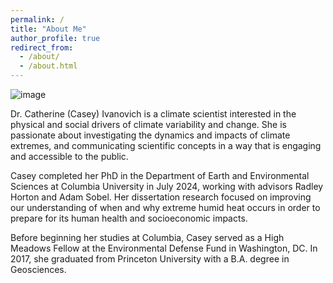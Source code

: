 ```yaml
---
permalink: /
title: "About Me"
author_profile: true
redirect_from: 
  - /about/
  - /about.html
---
```


![image](../../files/oceanography.jpg)

Dr. Catherine (Casey) Ivanovich is a climate scientist interested in the physical and social drivers of climate variability and change. She is passionate about investigating the dynamics and impacts of climate extremes, and communicating scientific concepts in a way that is engaging and accessible to the public.

Casey completed her PhD in the Department of Earth and Environmental Sciences at Columbia University in July 2024, working with advisors Radley Horton and Adam Sobel. Her dissertation research focused on improving our understanding of when and why extreme humid heat occurs in order to prepare for its human health and socioeconomic impacts.

Before beginning her studies at Columbia, Casey served as a High Meadows Fellow at the Environmental Defense Fund in Washington, DC. In 2017, she graduated from Princeton University with a B.A. degree in Geosciences.
